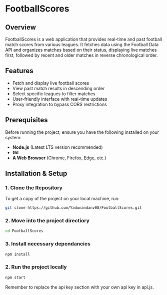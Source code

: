 # FootballScores

## Overview
FootballScores is a web application that provides real-time and past football match scores from various leagues. It fetches data using the Football Data API and organizes matches based on their status, displaying live matches first, followed by recent and older matches in reverse chronological order.

## Features
- Fetch and display live football scores
- View past match results in descending order
- Select specific leagues to filter matches
- User-friendly interface with real-time updates
- Proxy integration to bypass CORS restrictions

## Prerequisites
Before running the project, ensure you have the following installed on your system:
- **Node.js** (Latest LTS version recommended)
- **Git**
- **A Web Browser** (Chrome, Firefox, Edge, etc.)

## Installation & Setup
### 1. Clone the Repository
To get a copy of the project on your local machine, run:
```sh
git clone https://github.com/Yadunandanv08/FootballScores.git
```

### 2. Move into the project directiory
```sh
cd FootballScores
```
### 3. Install necessary dependancies
```sh
npm install
```

### 2. Run the project locally
```sh
npm start
```

Remember to replace the api key section with your own api key in api.js.
